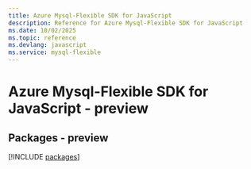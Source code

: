 ```yaml
---
title: Azure Mysql-Flexible SDK for JavaScript
description: Reference for Azure Mysql-Flexible SDK for JavaScript
ms.date: 10/02/2025
ms.topic: reference
ms.devlang: javascript
ms.service: mysql-flexible
---
```

# Azure Mysql-Flexible SDK for JavaScript - preview
## Packages - preview
[!INCLUDE [packages](mysql-flexible-index.md)]